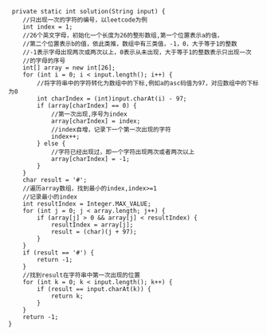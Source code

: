      private static int solution(String input) {
        //只出现一次的字符的编号，以leetcode为例
        int index = 1;
        //26个英文字母，初始化一个长度为26的整形数组,第一个位置表示a的值，
        //第二个位置表示b的值，依此类推，数组中有三类值，-1，0，大于等于1的整数
        //-1表示字母出现两次或两次以上，0表示从未出现，大于等于1的整数表示只出现一次
        //的字母的序号
        int[] array = new int[26];
        for (int i = 0; i < input.length(); i++) {
            //将字符串中的字符转化为数组中的下标,例如a的asc码值为97，对应数组中的下标为0
            int charIndex = (int)input.charAt(i) - 97;
            if (array[charIndex] == 0) {
                //第一次出现,序号为index
                array[charIndex] = index;
                //index自增，记录下一个第一次出现的字符
                index++;
            } else {
                //字符已经出现过，即一个字符出现两次或者两次以上
                array[charIndex] = -1;
            }
        }
        char result = '#';
        //遍历array数组，找到最小的index,index>=1
        //记录最小的index
        int resultIndex = Integer.MAX_VALUE;
        for (int j = 0; j < array.length; j++) {
            if (array[j] > 0 && array[j] < resultIndex) {
                resultIndex = array[j];
                result = (char)(j + 97);
            }
        }
        if (result == '#') {
            return -1;
        }
        //找到result在字符串中第一次出现的位置
        for (int k = 0; k < input.length(); k++) {
            if (result == input.charAt(k)) {
                return k;
            }
        }
        return -1;
    }
